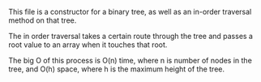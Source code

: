 This file is a constructor for a binary tree, as well as an in-order traversal method on that tree.

The in order traversal takes a certain route through the tree and passes a root value to an array when it touches that root. 

The big O of this process is O(n) time, where n is number of nodes in the tree, and O(h) space, where h is the maximum height of the tree. 